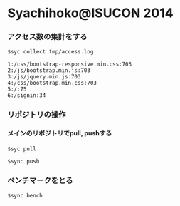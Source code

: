 Syachihoko@ISUCON 2014
==========

### アクセス数の集計をする

```
$syc collect tmp/access.log
```

```
1:/css/bootstrap-responsive.min.css:703
2:/js/bootstrap.min.js:703
3:/js/jquery.min.js:703
4:/css/bootstrap.min.css:703
5:/:75
6:/signin:34
```

### リポジトリの操作

#### メインのリポジトリでpull, pushする
```
$syc pull
```

```
$sync push
```

### ベンチマークをとる

```
$sync bench
```
